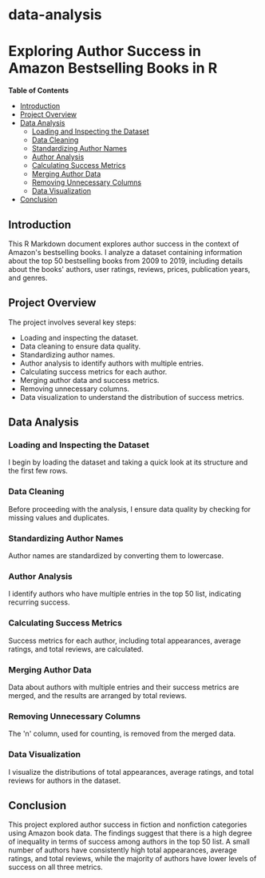 # data-analysis
# Exploring Author Success in Amazon Bestselling Books in R

**Table of Contents**
- [Introduction](#introduction)
- [Project Overview](#project-overview)
- [Data Analysis](#data-analysis)
  - [Loading and Inspecting the Dataset](#loading-and-inspecting-the-dataset)
  - [Data Cleaning](#data-cleaning)
  - [Standardizing Author Names](#standardizing-author-names)
  - [Author Analysis](#author-analysis)
  - [Calculating Success Metrics](#calculating-success-metrics)
  - [Merging Author Data](#merging-author-data)
  - [Removing Unnecessary Columns](#removing-unnecessary-columns)
  - [Data Visualization](#data-visualization)
- [Conclusion](#conclusion)

## Introduction
This R Markdown document explores author success in the context of Amazon's bestselling books. I analyze a dataset containing information about the top 50 bestselling books from 2009 to 2019, including details about the books' authors, user ratings, reviews, prices, publication years, and genres.

## Project Overview
The project involves several key steps:
- Loading and inspecting the dataset.
- Data cleaning to ensure data quality.
- Standardizing author names.
- Author analysis to identify authors with multiple entries.
- Calculating success metrics for each author.
- Merging author data and success metrics.
- Removing unnecessary columns.
- Data visualization to understand the distribution of success metrics.

## Data Analysis
### Loading and Inspecting the Dataset
I begin by loading the dataset and taking a quick look at its structure and the first few rows.

### Data Cleaning
Before proceeding with the analysis, I ensure data quality by checking for missing values and duplicates.

### Standardizing Author Names
Author names are standardized by converting them to lowercase.

### Author Analysis
I identify authors who have multiple entries in the top 50 list, indicating recurring success.

### Calculating Success Metrics
Success metrics for each author, including total appearances, average ratings, and total reviews, are calculated.

### Merging Author Data
Data about authors with multiple entries and their success metrics are merged, and the results are arranged by total reviews.

### Removing Unnecessary Columns
The 'n' column, used for counting, is removed from the merged data.

### Data Visualization
I visualize the distributions of total appearances, average ratings, and total reviews for authors in the dataset.

## Conclusion
This project explored author success in fiction and nonfiction categories using Amazon book data. The findings suggest that there is a high degree of inequality in terms of success among authors in the top 50 list. A small number of authors have consistently high total appearances, average ratings, and total reviews, while the majority of authors have lower levels of success on all three metrics.
